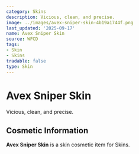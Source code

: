 ```yaml
---
category: Skins
description: Vicious, clean, and precise.
image: ../images/avex-sniper-skin-4b19a1744f.png
last_updated: '2025-09-17'
name: Avex Sniper Skin
source: WFCD
tags:
- Skin
- Skins
tradable: false
type: Skin
---
```


# Avex Sniper Skin

Vicious, clean, and precise.

## Cosmetic Information

**Avex Sniper Skin** is a skin cosmetic item for Skins.

